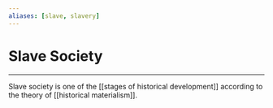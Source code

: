 ```yaml
---
aliases: [slave, slavery]
---
```

# Slave Society
---
Slave society is one of the [[stages of historical development]] according to the theory of [[historical materialism]]. 